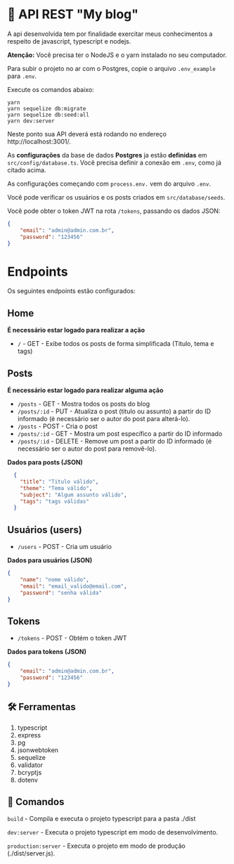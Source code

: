 # 📝 API REST "My blog"

A api desenvolvida tem por finalidade exercitar meus conhecimentos a respeito de javascript, typescript e nodejs.

**Atenção:** Você precisa ter o NodeJS e o yarn instalado no seu computador.

Para subir o projeto no ar com o Postgres, copie o arquivo `.env_example` para `.env`.


Execute os comandos abaixo:

```
yarn
yarn sequelize db:migrate
yarn sequelize db:seed:all
yarn dev:server
```

Neste ponto sua API deverá está rodando no endereço http://localhost:3001/.

As **configurações** da base de dados **Postgres** ja estão **definidas** em `src/config/database.ts`. Você precisa definir a conexão em `.env`, como já citado acima.

As configurações começando com `process.env.` vem do arquivo `.env`.

Você pode verificar os usuários e os posts criados em `src/database/seeds`.

Você pode obter o token JWT na rota `/tokens`, passando os dados JSON:

```json
{
	"email": "admin@admin.com.br",
	"password": "123456"
}
```
# Endpoints

Os seguintes endpoints estão configurados:

## Home
**É necessário estar logado para realizar a ação**
- `/` - GET - Exibe todos os posts de forma simplificada (Titulo, tema e tags)

## Posts
**É necessário estar logado para realizar alguma ação**
- `/posts` - GET - Mostra todos os posts do blog
- `/posts/:id` - PUT - Atualiza o post (titulo ou assunto) a partir do ID informado (é necessário ser o autor do post para alterá-lo).
- `/posts` - POST - Cria o post
- `/posts/:id` - GET - Mostra um post específico a partir do ID informado
- `/posts/:id` - DELETE - Remove um post a partir do ID informado (é necessário ser o autor do post para removê-lo).

**Dados para posts (JSON)**
```json
  {
	"title": "Titulo válido",
	"theme": "Tema válido",
	"subject": "Algum assunto válido",
	"tags": "tags válidas"
  }
```


## Usuários (users)
- `/users` - POST - Cria um usuário

**Dados para usuários (JSON)**

```json
{
	"name": "nome válido",
	"email": "email_valido@email.com",
	"password": "senha válida"
}
```

## Tokens

- `/tokens` - POST - Obtém o token JWT

**Dados para tokens (JSON)**

```json
{
	"email": "admin@admin.com.br",
	"password": "123456"
}
```
## 🛠️ Ferramentas
1. typescript
2. express
3. pg
4. jsonwebtoken
5. sequelize
6. validator
7. bcryptjs
8. dotenv

## 🤖 Comandos

`build` - Compila e executa o projeto typescript para a pasta ./dist

`dev:server` - Executa o projeto typescript em modo de desenvolvimento.

`production:server` - Executa o projeto em modo de produção (./dist/server.js).
